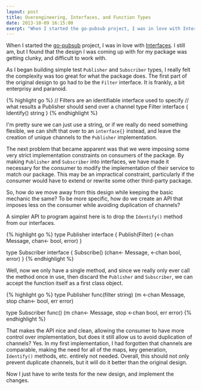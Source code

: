 ```yaml
---
layout: post
title: Overengineering, Interfaces, and Function Types
date: 2013-10-09 16:15:00
exerpt: "When I started the go-pubsub project, I was in love with Interfaces. I still am, but I found that the design I was coming up with for my package was getting clunky, and difficult to work with."
---
```


When I started the [go-pubsub](http://github.com/jessecarl/go-pubsub) project,
I was in love with [Interfaces](http://golang.org/ref/spec#Interface_types).
I still am, but I found that the design I was coming up with for my package
was getting clunky, and difficult to work with.

As I began building simple test `Publisher` and `Subscriber` types, I really
felt the complexity was too great for what the package does. The first part of
the original design to go had to be the `Filter` interface. It is frankly, a
bit enterprisy and paranoid.

{% highlight go %}
// Filters are an identifiable interface used to specify
// what results a Publisher should send over a channel
type Filter interface {
  Identify() string
}
{% endhighlight %}

I'm pretty sure we can just use a string, or if we really do need something
flexible, we can shift that over to an `interface{}` instead, and leave the
creation of unique channels to the `Publisher` implementation.

The next problem that became apparent was that we were imposing some very
strict implementation constraints on consumers of the package. By making
`Publisher` and `Subscriber` into interfaces, we have made it necessary
for the consumer to modify the implementation of their service to match
our package. This may be an impractical constraint, particularly if the
consumer would have to extend or rewrite some other third-party package.

So, how do we move away from this design while keeping the basic mechanic
the same? To be more specific, how do we create an API that imposes less on
the consumer while avoiding duplication of channels?

A simpler API to program against here is to drop the `Identify()` method
from our interfaces.

{% highlight go %}
type Publisher interface {
	Publish(Filter) (<-chan Message, chan<- bool, error)
}

type Subscriber interface {
	Subscribe() (chan<- Message, <-chan bool, error)
}
{% endhighlight %}

Well, now we only have a single method, and since we really only
ever call the method once in use, then discard the `Publisher`
and `Subscriber`, we can accept the function itself as a first class
object.

{% highlight go %}
type Publisher func(filter string) (m <-chan Message, stop chan<- bool, err error)

type Subscriber func() (m chan<- Message, stop <-chan bool, err error)
{% endhighlight %}

That makes the API nice and clean, allowing the consumer to have more
control over implementation, but does it still allow us to avoid duplication of
channels? Yes. In my first implementation, I had forgotten that channels are
comparable, making the need for all of the maps, key generation, `Identify()`
methods, etc. entirely not needed. Overall, this should not only prevent duplicate
channels, but it will do it better than the original design.

Now I just have to write tests for the new design, and implement the changes.
